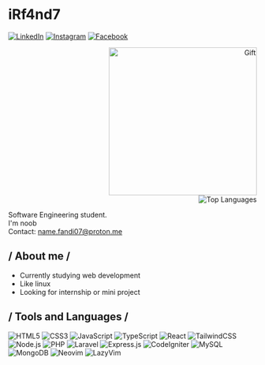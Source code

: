 # iRf4nd7

<div align="left" width="10">
  
[![LinkedIn](https://img.shields.io/badge/LinkedIn-0077B5?style=flat&logo=linkedin&logoColor=white)](https://www.linkedin.com/in/ego-irfandi-894580272)
[![Instagram](https://img.shields.io/badge/Instagram-E4405F?style=flat&logo=instagram&logoColor=white)](https://instagram.com/wicis_literally)
[![Facebook](https://img.shields.io/badge/Facebook-1877F2?style=flat&logo=facebook&logoColor=white)](https://facebook.com/[your-username])
</div>

<div align="right">
  <img src="https://media1.tenor.com/m/su552w6Y6WoAAAAd/yuki-nagato.gif" alt="Gift" width=300 />
  </br>
  <img src="https://github-readme-stats.vercel.app/api/top-langs/?username=Eirfand1&layout=compact&theme=tokyonight" alt="Top Languages" />
</div>

<div align="left">

Software Engineering student. </br>
I'm noob </br>
Contact: name.fandi07@proton.me

## / About me /
- Currently studying web development
- Like linux
- Looking for internship or mini project

## / Tools and Languages /
<div>
  
![HTML5](https://img.shields.io/badge/HTML5-E34F26?style=for-the-badge&logo=html5&logoColor=white)
![CSS3](https://img.shields.io/badge/CSS3-1572B6?style=for-the-badge&logo=css3&logoColor=white)
![JavaScript](https://img.shields.io/badge/JavaScript-F7DF1E?style=for-the-badge&logo=javascript&logoColor=black)
![TypeScript](https://img.shields.io/badge/TypeScript-007ACC?style=for-the-badge&logo=typescript&logoColor=white)
![React](https://img.shields.io/badge/React-20232A?style=for-the-badge&logo=react&logoColor=61DAFB)
![TailwindCSS](https://img.shields.io/badge/Tailwind_CSS-38B2AC?style=for-the-badge&logo=tailwind-css&logoColor=white)
![Node.js](https://img.shields.io/badge/Node.js-339933?style=for-the-badge&logo=nodedotjs&logoColor=white)
![PHP](https://img.shields.io/badge/PHP-777BB4?style=for-the-badge&logo=php&logoColor=white)
![Laravel](https://img.shields.io/badge/Laravel-FF2D20?style=for-the-badge&logo=laravel&logoColor=white)
![Express.js](https://img.shields.io/badge/Express.js-000000?style=for-the-badge&logo=express&logoColor=white)
![CodeIgniter](https://img.shields.io/badge/CodeIgniter-EF4223?style=for-the-badge&logo=codeigniter&logoColor=white)
![MySQL](https://img.shields.io/badge/MySQL-4479A1?style=for-the-badge&logo=mysql&logoColor=white)
![MongoDB](https://img.shields.io/badge/MongoDB-47A248?style=for-the-badge&logo=mongodb&logoColor=white)
![Neovim](https://img.shields.io/badge/Neovim-57A143?style=for-the-badge&logo=neovim&logoColor=white)
![LazyVim](https://img.shields.io/badge/LazyVim-019733?style=for-the-badge&logo=vim&logoColor=white)
</div>
</div>
